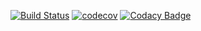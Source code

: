 [![Build Status](https://travis-ci.org/Blazemeter/blazemeter-api-client.svg?branch=master)](https://travis-ci.org/Blazemeter/blazemeter-api-client)
[![codecov](https://codecov.io/gh/Blazemeter/blazemeter-api-client/branch/master/graph/badge.svg)](https://codecov.io/gh/Blazemeter/blazemeter-api-client)
[![Codacy Badge](https://api.codacy.com/project/badge/Grade/e86b726f20e046a2b89fc13c86ca6f87)](https://www.codacy.com/app/dzmitrykashlach/blazemeter-api-client?utm_source=github.com&amp;utm_medium=referral&amp;utm_content=Blazemeter/blazemeter-api-client&amp;utm_campaign=Badge_Grade)